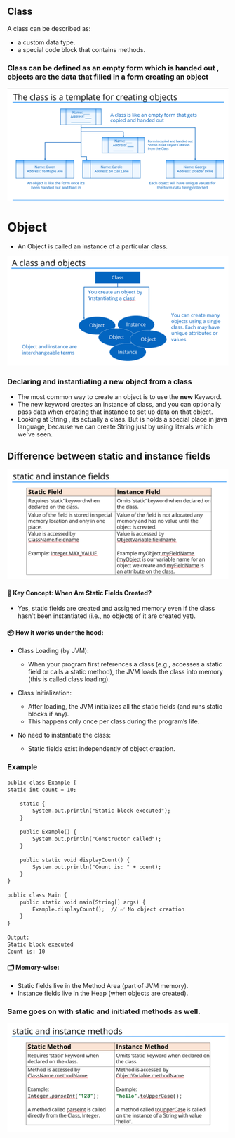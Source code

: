 ## Class

A class can be described as:
 - a custom data type.
 - a special code block that contains methods.


### Class can be defined as an empty form which is handed out , objects are the data that filled in a form creating an object
![img.png](../img/img.png)

# Object
- An Object is called an instance of a particular class.

![img_1.png](../img/img_1.png)

### Declaring and instantiating a new object from a class
- The most common way to create an object is to use the <b>new</b> Keyword.
- The new keyword creates an instance of class, and you can optionally pass data when creating that instance to set up data on that object.
- Looking at String , its actually a class. But is holds a special place in java language,
because we can create String just by using literals which we've seen.


## Difference between static and instance fields 
![img_2.png](../img/img_2.png)

#### 🧠 Key Concept: When Are Static Fields Created?
- Yes, static fields are created and assigned memory even if the class hasn’t been instantiated (i.e., no objects of it are created yet).

#### 📦 How it works under the hood:
- Class Loading (by JVM):
    - When your program first references a class (e.g., accesses a static field or calls a static method), the JVM loads the class into memory (this is called class loading).

- Class Initialization:
  - After loading, the JVM initializes all the static fields (and runs static blocks if any). 
  - This happens only once per class during the program’s life.

- No need to instantiate the class:
  - Static fields exist independently of object creation.


### Example 
    public class Example {
    static int count = 10;
    
        static {
            System.out.println("Static block executed");
        }
    
        public Example() {
            System.out.println("Constructor called");
        }
    
        public static void displayCount() {
            System.out.println("Count is: " + count);
        }
    }
    
    public class Main {
        public static void main(String[] args) {
            Example.displayCount();  // ✅ No object creation
        }
    }

    Output:
    Static block executed
    Count is: 10


#### 🗂️ Memory-wise:
 - Static fields live in the Method Area (part of JVM memory).
 - Instance fields live in the Heap (when objects are created).


### Same goes on with static and initiated methods as well.
![img_3.png](../img/img_3.png)